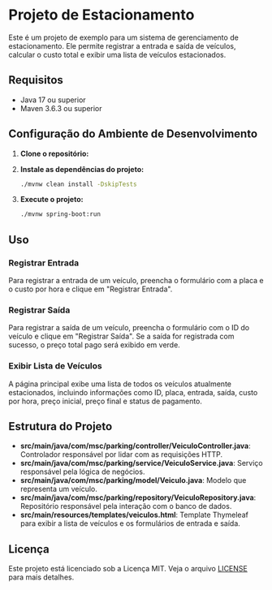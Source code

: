 # Projeto de Estacionamento

Este é um projeto de exemplo para um sistema de gerenciamento de estacionamento. Ele permite registrar a entrada e saída de veículos, calcular o custo total e exibir uma lista de veículos estacionados.

## Requisitos

- Java 17 ou superior
- Maven 3.6.3 ou superior

## Configuração do Ambiente de Desenvolvimento

1. **Clone o repositório:**



2. **Instale as dependências do projeto:**

    ```sh
    ./mvnw clean install -DskipTests
    ```

3. **Execute o projeto:**

    ```sh
    ./mvnw spring-boot:run
    ```

## Uso

### Registrar Entrada

Para registrar a entrada de um veículo, preencha o formulário com a placa e o custo por hora e clique em "Registrar Entrada".

### Registrar Saída

Para registrar a saída de um veículo, preencha o formulário com o ID do veículo e clique em "Registrar Saída". Se a saída for registrada com sucesso, o preço total pago será exibido em verde.

### Exibir Lista de Veículos

A página principal exibe uma lista de todos os veículos atualmente estacionados, incluindo informações como ID, placa, entrada, saída, custo por hora, preço inicial, preço final e status de pagamento.

## Estrutura do Projeto

- **src/main/java/com/msc/parking/controller/VeiculoController.java**: Controlador responsável por lidar com as requisições HTTP.
- **src/main/java/com/msc/parking/service/VeiculoService.java**: Serviço responsável pela lógica de negócios.
- **src/main/java/com/msc/parking/model/Veiculo.java**: Modelo que representa um veículo.
- **src/main/java/com/msc/parking/repository/VeiculoRepository.java**: Repositório responsável pela interação com o banco de dados.
- **src/main/resources/templates/veiculos.html**: Template Thymeleaf para exibir a lista de veículos e os formulários de entrada e saída.


## Licença

Este projeto está licenciado sob a Licença MIT. Veja o arquivo [LICENSE](LICENSE) para mais detalhes.